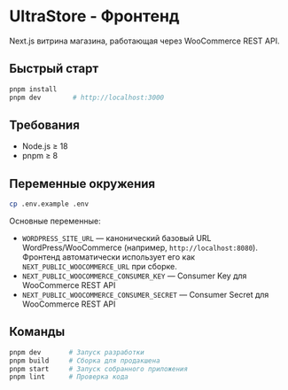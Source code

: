 # UltraStore - Фронтенд

Next.js витрина магазина, работающая через WooCommerce REST API.

## Быстрый старт

```bash
pnpm install
pnpm dev        # http://localhost:3000
```

## Требования

* Node.js ≥ 18
* pnpm ≥ 8

## Переменные окружения

```bash
cp .env.example .env
```

Основные переменные:
- `WORDPRESS_SITE_URL` — канонический базовый URL WordPress/WooCommerce (например, `http://localhost:8080`).
  Фронтенд автоматически использует его как `NEXT_PUBLIC_WOOCOMMERCE_URL` при сборке.
- `NEXT_PUBLIC_WOOCOMMERCE_CONSUMER_KEY` — Consumer Key для WooCommerce REST API
- `NEXT_PUBLIC_WOOCOMMERCE_CONSUMER_SECRET` — Consumer Secret для WooCommerce REST API

## Команды

```bash
pnpm dev       # Запуск разработки
pnpm build     # Сборка для продакшена
pnpm start     # Запуск собранного приложения
pnpm lint      # Проверка кода
```
